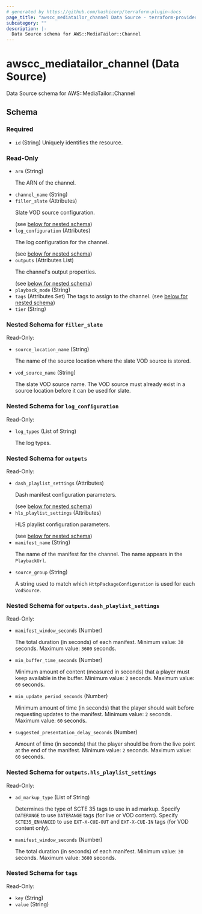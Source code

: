 ```yaml
---
# generated by https://github.com/hashicorp/terraform-plugin-docs
page_title: "awscc_mediatailor_channel Data Source - terraform-provider-awscc"
subcategory: ""
description: |-
  Data Source schema for AWS::MediaTailor::Channel
---
```


# awscc_mediatailor_channel (Data Source)

Data Source schema for AWS::MediaTailor::Channel



<!-- schema generated by tfplugindocs -->
## Schema

### Required

- `id` (String) Uniquely identifies the resource.

### Read-Only

- `arn` (String) <p>The ARN of the channel.</p>
- `channel_name` (String)
- `filler_slate` (Attributes) <p>Slate VOD source configuration.</p> (see [below for nested schema](#nestedatt--filler_slate))
- `log_configuration` (Attributes) <p>The log configuration for the channel.</p> (see [below for nested schema](#nestedatt--log_configuration))
- `outputs` (Attributes List) <p>The channel's output properties.</p> (see [below for nested schema](#nestedatt--outputs))
- `playback_mode` (String)
- `tags` (Attributes Set) The tags to assign to the channel. (see [below for nested schema](#nestedatt--tags))
- `tier` (String)

<a id="nestedatt--filler_slate"></a>
### Nested Schema for `filler_slate`

Read-Only:

- `source_location_name` (String) <p>The name of the source location where the slate VOD source is stored.</p>
- `vod_source_name` (String) <p>The slate VOD source name. The VOD source must already exist in a source location before it can be used for slate.</p>


<a id="nestedatt--log_configuration"></a>
### Nested Schema for `log_configuration`

Read-Only:

- `log_types` (List of String) <p>The log types.</p>


<a id="nestedatt--outputs"></a>
### Nested Schema for `outputs`

Read-Only:

- `dash_playlist_settings` (Attributes) <p>Dash manifest configuration parameters.</p> (see [below for nested schema](#nestedatt--outputs--dash_playlist_settings))
- `hls_playlist_settings` (Attributes) <p>HLS playlist configuration parameters.</p> (see [below for nested schema](#nestedatt--outputs--hls_playlist_settings))
- `manifest_name` (String) <p>The name of the manifest for the channel. The name appears in the <code>PlaybackUrl</code>.</p>
- `source_group` (String) <p>A string used to match which <code>HttpPackageConfiguration</code> is used for each <code>VodSource</code>.</p>

<a id="nestedatt--outputs--dash_playlist_settings"></a>
### Nested Schema for `outputs.dash_playlist_settings`

Read-Only:

- `manifest_window_seconds` (Number) <p>The total duration (in seconds) of each manifest. Minimum value: <code>30</code> seconds. Maximum value: <code>3600</code> seconds.</p>
- `min_buffer_time_seconds` (Number) <p>Minimum amount of content (measured in seconds) that a player must keep available in the buffer. Minimum value: <code>2</code> seconds. Maximum value: <code>60</code> seconds.</p>
- `min_update_period_seconds` (Number) <p>Minimum amount of time (in seconds) that the player should wait before requesting updates to the manifest. Minimum value: <code>2</code> seconds. Maximum value: <code>60</code> seconds.</p>
- `suggested_presentation_delay_seconds` (Number) <p>Amount of time (in seconds) that the player should be from the live point at the end of the manifest. Minimum value: <code>2</code> seconds. Maximum value: <code>60</code> seconds.</p>


<a id="nestedatt--outputs--hls_playlist_settings"></a>
### Nested Schema for `outputs.hls_playlist_settings`

Read-Only:

- `ad_markup_type` (List of String) <p>Determines the type of SCTE 35 tags to use in ad markup. Specify <code>DATERANGE</code> to use <code>DATERANGE</code> tags (for live or VOD content). Specify <code>SCTE35_ENHANCED</code> to use <code>EXT-X-CUE-OUT</code> and <code>EXT-X-CUE-IN</code> tags (for VOD content only).</p>
- `manifest_window_seconds` (Number) <p>The total duration (in seconds) of each manifest. Minimum value: <code>30</code> seconds. Maximum value: <code>3600</code> seconds.</p>



<a id="nestedatt--tags"></a>
### Nested Schema for `tags`

Read-Only:

- `key` (String)
- `value` (String)
